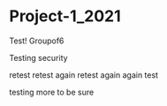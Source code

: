 # Project-1_2021

Test! 
Groupof6


Testing security

retest
retest again
retest again again
test

testing more to be sure
